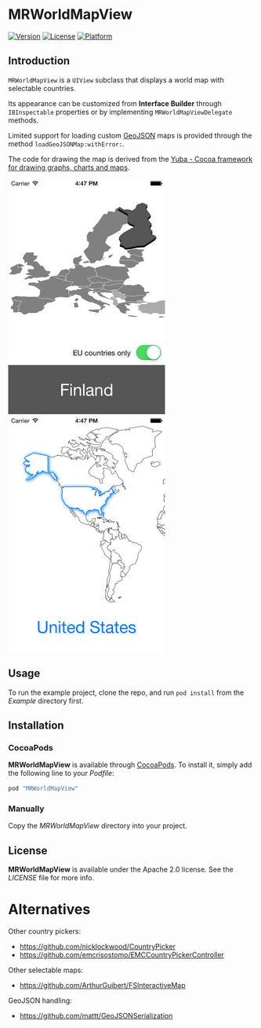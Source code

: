 # MRWorldMapView

[![Version](https://img.shields.io/cocoapods/v/MRWorldMapView.svg?style=flat)](http://cocoapods.org/pods/MRWorldMapView)
[![License](https://img.shields.io/cocoapods/l/MRWorldMapView.svg?style=flat)](http://cocoapods.org/pods/MRWorldMapView)
[![Platform](https://img.shields.io/cocoapods/p/MRWorldMapView.svg?style=flat)](http://cocoapods.org/pods/MRWorldMapView)

## Introduction

`MRWorldMapView` is a `UIView` subclass that displays a world map with selectable countries.

Its appearance can be customized from **Interface Builder** through `IBInspectable` properties or by implementing `MRWorldMapViewDelegate` methods.

Limited support for loading custom [GeoJSON](http://geojson.org) maps is provided through the method `loadGeoJSONMap:withError:`.

The code for drawing the map is derived from the [Yuba - Cocoa framework for drawing graphs, charts and maps](https://github.com/sergeylenkov/Yuba).

![EU Map](https://raw.githubusercontent.com/hectr/MRWorldMapView/master/screenshot.jpg "EU Map")
![World Map](https://raw.githubusercontent.com/hectr/MRWorldMapView/master/custom.jpg "World Map")

## Usage

To run the example project, clone the repo, and run `pod install` from the *Example* directory first.

## Installation

### CocoaPods

**MRWorldMapView** is available through [CocoaPods](http://cocoapods.org). To install
it, simply add the following line to your *Podfile*:

```ruby
pod "MRWorldMapView"
```

### Manually

Copy the *MRWorldMapView* directory into your project.

## License

**MRWorldMapView** is available under the Apache 2.0 license. See the *LICENSE* file for more info.

# Alternatives

Other country pickers:

- <https://github.com/nicklockwood/CountryPicker>
- <https://github.com/emcrisostomo/EMCCountryPickerController>

Other selectable maps:

- <https://github.com/ArthurGuibert/FSInteractiveMap>

GeoJSON handling:

- <https://github.com/mattt/GeoJSONSerialization>
